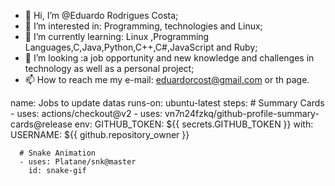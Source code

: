 - 👋 Hi, I’m @Eduardo Rodrigues Costa;
- 👀 I’m interested in: Programming, technologies and Linux;
- 🌱 I’m currently learning: Linux ,Programming Languages,C,Java,Python,C++,C#,JavaScript and Ruby;
- 💞️ I’m looking :a job opportunity and new knowledge and challenges in technology as well as a personal project;
- 📫 How to reach me my e-mail: eduardorcost@gmail.com or th page.

<!---
Eduardorcost/Eduardorcost is a ✨ special ✨ repository because its `README.md` (this file) appears on your GitHub profile.
You can click the Preview link to take a look at your changes.
--->


 name: Jobs to update datas
    runs-on: ubuntu-latest
    steps:
      # Summary Cards
      - uses: actions/checkout@v2
      - uses: vn7n24fzkq/github-profile-summary-cards@release
        env:
          GITHUB_TOKEN: ${{ secrets.GITHUB_TOKEN }}
        with:
          USERNAME: ${{ github.repository_owner }}

      # Snake Animation
      - uses: Platane/snk@master
        id: snake-gif
